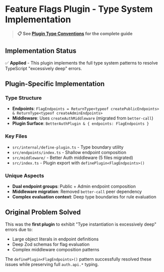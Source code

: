 # Feature Flags Plugin - Type System Implementation

> **📋 See [Plugin Type Conventions](/specs/plugin-type-conventions.md) for the complete guide**

## Implementation Status

✅ **Applied** - This plugin implements the full type system patterns to resolve TypeScript "excessively deep" errors.

## Plugin-Specific Implementation

### Type Structure

- **Endpoints**: `FlagEndpoints = ReturnType<typeof createPublicEndpoints> & ReturnType<typeof createAdminEndpoints>`
- **Middleware**: Uses `createAuthMiddleware` (migrated from `better-call`)
- **Plugin Surface**: `BetterAuthPlugin & { endpoints: FlagEndpoints }`

### Key Files

- `src/internal/define-plugin.ts` - Type boundary utility
- `src/endpoints/index.ts` - Shallow endpoint composition
- `src/middleware/` - Better Auth middleware (5 files migrated)
- `src/index.ts` - Plugin export with `definePlugin<FlagEndpoints>()`

### Unique Aspects

- **Dual endpoint groups**: Public + Admin endpoint composition
- **Middleware migration**: Removed `better-call` peer dependency
- **Complex evaluation context**: Deep type boundaries for rule evaluation

## Original Problem Solved

This was the **first plugin** to exhibit "Type instantiation is excessively deep" errors due to:

- Large object literals in endpoint definitions
- Deep Zod schemas for flag evaluation
- Complex middleware composition patterns

The `definePlugin<FlagEndpoints>()` pattern successfully resolved these issues while preserving full `auth.api.*` typing.
